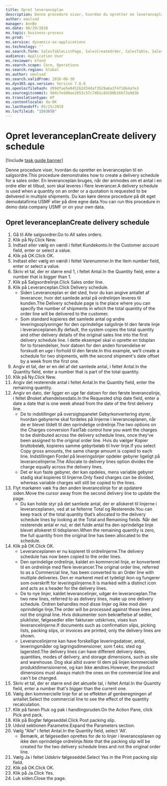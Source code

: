 ```yaml
---
title: Opret leveranceplan
description: Denne procedure viser, hvordan du opretter en leveranceplan til en salgsordre.
author: omulvad
manager: AnnBe
ms.date: 08/29/2018
ms.topic: business-process
ms.prod: ''
ms.service: dynamics-ax-applications
ms.technology: ''
ms.search.form: SalesTableListPage, SalesCreateOrder, SalesTable, SalesDeliverySchedule, SalesEditLines,  SrsReportViewerForm
audience: Application User
ms.reviewer: kfend
ms.search.scope: Core, Operations
ms.search.region: Global
ms.author: omulvad
ms.search.validFrom: 2016-06-30
ms.dyn365.ops.version: Version 7.0.0
ms.openlocfilehash: d99dfae5e045262d34daf3529a6a3f4716b4afe3
ms.sourcegitcommit: 9d4c7edd0ae2053c37c7d81cdd180b16bf3a9d3b
ms.translationtype: HT
ms.contentlocale: da-DK
ms.lasthandoff: 05/15/2019
ms.locfileid: "1563858"
---
```

# <a name="create-delivery-schedule"></a><span data-ttu-id="65b87-103">Opret leveranceplan</span><span class="sxs-lookup"><span data-stu-id="65b87-103">Create delivery schedule</span></span>

[!include [task guide banner](../../includes/task-guide-banner.md)]

<span data-ttu-id="65b87-104">Denne procedure viser, hvordan du opretter en leveranceplan til en salgsordre.</span><span class="sxs-lookup"><span data-stu-id="65b87-104">This procedure demonstrates how to create a delivery schedule for a sales order.</span></span> <span data-ttu-id="65b87-105">En leveranceplan bruges, når der anmodes om et antal i en ordre eller et tilbud, som skal leveres i flere leverancer.</span><span class="sxs-lookup"><span data-stu-id="65b87-105">A delivery schedule is used when a quantity on an order or a quotation is requested to be delivered in multiple shipments.</span></span> <span data-ttu-id="65b87-106">Du kan køre denne procedure på dit eget demodatafirma USMF eller på dine egne data.</span><span class="sxs-lookup"><span data-stu-id="65b87-106">You can run this procedure in demo data company USMF or on your own data.</span></span>


## <a name="create-delivery-schedule"></a><span data-ttu-id="65b87-107">Opret leveranceplan</span><span class="sxs-lookup"><span data-stu-id="65b87-107">Create delivery schedule</span></span>
1. <span data-ttu-id="65b87-108">Gå til Alle salgsordrer.</span><span class="sxs-lookup"><span data-stu-id="65b87-108">Go to All sales orders.</span></span>
2. <span data-ttu-id="65b87-109">Klik på Ny.</span><span class="sxs-lookup"><span data-stu-id="65b87-109">Click New.</span></span>
3. <span data-ttu-id="65b87-110">Indtast eller vælg en værdi i feltet Kundekonto.</span><span class="sxs-lookup"><span data-stu-id="65b87-110">In the Customer account field, enter or select a value.</span></span>
4. <span data-ttu-id="65b87-111">Klik på OK.</span><span class="sxs-lookup"><span data-stu-id="65b87-111">Click OK.</span></span>
5. <span data-ttu-id="65b87-112">Indtast eller vælg en værdi i feltet Varenummer.</span><span class="sxs-lookup"><span data-stu-id="65b87-112">In the Item number field, enter or select a value.</span></span>
6. <span data-ttu-id="65b87-113">Skriv et tal, der er større end 1, i feltet Antal.</span><span class="sxs-lookup"><span data-stu-id="65b87-113">In the Quantity field, enter a number that is bigger than 1.</span></span>
7. <span data-ttu-id="65b87-114">Klik på Salgsordrelinje.</span><span class="sxs-lookup"><span data-stu-id="65b87-114">Click Sales order line.</span></span>
8. <span data-ttu-id="65b87-115">Klik på Leveranceplan.</span><span class="sxs-lookup"><span data-stu-id="65b87-115">Click Delivery schedule.</span></span>
    * <span data-ttu-id="65b87-116">Siden Leveranceplan er det sted, hvor du kan angive antallet af leverancer, hvor det samlede antal på ordrelinjen leveres til kunden.</span><span class="sxs-lookup"><span data-stu-id="65b87-116">The Delivery schedule page is the place where you can specify the number of shipments in which the total quantity of the order line will be delivered to the customer.</span></span>    
    * <span data-ttu-id="65b87-117">Som standard kopieres det samlede antal og andre leveringsoplysninger for den oprindelige salgslinje til den første linje i leveranceplanen.</span><span class="sxs-lookup"><span data-stu-id="65b87-117">By default, the system copies the total quantity and other delivery details of the original sales line into the first delivery schedule line.</span></span> <span data-ttu-id="65b87-118">I dette eksempel skal vi oprette en tidsplan for to forsendelser, hvor datoen for den anden forsendelse er forskudt en uge i forhold til den første.</span><span class="sxs-lookup"><span data-stu-id="65b87-118">In this example, we’ll create a schedule for two shipments, with the second shipment's date offset by a week from the first one.</span></span>  
9. <span data-ttu-id="65b87-119">Angiv et tal, der er en del af det samlede antal, i feltet Antal.</span><span class="sxs-lookup"><span data-stu-id="65b87-119">In the Quantity field, enter a number that is part of the total quantity.</span></span>
10. <span data-ttu-id="65b87-120">Klik på Ny.</span><span class="sxs-lookup"><span data-stu-id="65b87-120">Click New.</span></span>
11. <span data-ttu-id="65b87-121">Angiv det resterende antal i feltet Antal.</span><span class="sxs-lookup"><span data-stu-id="65b87-121">In the Quantity field, enter the remaining quantity.</span></span>
12. <span data-ttu-id="65b87-122">Angiv en dato, der ligger en uge før datoen for den første leverancelinje, i feltet Ønsket afsendelsesdato.</span><span class="sxs-lookup"><span data-stu-id="65b87-122">In the Requested ship date field, enter a date a date that is one week ahead from the date of the first delivery line.</span></span>
    * <span data-ttu-id="65b87-123">De to indstillinger på oversigtspanelet Gebyrkonvertering styrer, hvordan gebyrerne skal fordeles på linjerne i leveranceplanen, når de er blevet tildelt til den oprindelige ordrelinje.</span><span class="sxs-lookup"><span data-stu-id="65b87-123">The two options on the Charges conversion FastTab control how you want the charges to be distributed across the delivery schedule lines, once they’ve been assigned to the original order line.</span></span> <span data-ttu-id="65b87-124">Hvis du vælger Kopier bruttobeløb, kopieres samme gebyrbeløb til hver linje.</span><span class="sxs-lookup"><span data-stu-id="65b87-124">If you select Copy gross amounts, the same charge amount is copied to each line.</span></span> <span data-ttu-id="65b87-125">Indstillingen Fordel på leveringslinjer opdeler gebyrer ligeligt på leverancelinjerne.</span><span class="sxs-lookup"><span data-stu-id="65b87-125">The Allocate to delivery lines option divides the charge equally across the delivery lines.</span></span>  
    * <span data-ttu-id="65b87-126">Det er kun faste gebyrer, der kan opdeles, mens variable gebyrer stadig skal kopieres til linjerne.</span><span class="sxs-lookup"><span data-stu-id="65b87-126">Only fixed charges can be divided, whereas variable charges will still be copied to the lines.</span></span>  
13. <span data-ttu-id="65b87-127">Flyt markøren væk fra den anden leverancelinje for at opdatere siden.</span><span class="sxs-lookup"><span data-stu-id="65b87-127">Move the cursor away from the second delivery line to update the page.</span></span>
    * <span data-ttu-id="65b87-128">Du kan holde styr på det samlede antal, der er allokeret til linjerne i leveranceplanen, ved at se felterne Total og Resterende.</span><span class="sxs-lookup"><span data-stu-id="65b87-128">You can keep track of the total quantity that’s allocated to the delivery schedule lines by looking at the Total and Remaining fields.</span></span> <span data-ttu-id="65b87-129">Når det resterende antal er nul, er det fulde antal fra den oprindelige linje blevet allokeret til tidsplanen.</span><span class="sxs-lookup"><span data-stu-id="65b87-129">When the remaining quantity is zero, the full quantity from the original line has been allocated to the schedule.</span></span>   
14. <span data-ttu-id="65b87-130">Klik på OK.</span><span class="sxs-lookup"><span data-stu-id="65b87-130">Click OK.</span></span>
    * <span data-ttu-id="65b87-131">Leveranceplanen er nu kopieret til ordrelinjerne.</span><span class="sxs-lookup"><span data-stu-id="65b87-131">The delivery schedule has now been copied to the order lines.</span></span>   
    * <span data-ttu-id="65b87-132">Den oprindelige ordrelinje, kaldet en kommerciel linje, er konverteret til en ordrelinje med flere leverancer.</span><span class="sxs-lookup"><span data-stu-id="65b87-132">The original order line, referred to as a Commercial line, has been converted to an Order line with multiple deliveries.</span></span> <span data-ttu-id="65b87-133">Den er markeret med et tydeligt ikon og fungerer som overskrift for leveringslinjerne.</span><span class="sxs-lookup"><span data-stu-id="65b87-133">It is marked with a distinct icon and acts as a header for the delivery lines.</span></span>  
    * <span data-ttu-id="65b87-134">De to nye linjer, kaldet leverancelinjer, udgør én leveranceplan.</span><span class="sxs-lookup"><span data-stu-id="65b87-134">The two new lines, referred to as delivery lines, make up one delivery schedule.</span></span> <span data-ttu-id="65b87-135">Ordren behandles mod disse linjer og ikke mod den oprindelige linje.</span><span class="sxs-lookup"><span data-stu-id="65b87-135">The order will be processed against these lines and not the original line.</span></span> <span data-ttu-id="65b87-136">Hvis dokumenter som bekræftelse af sedler, pluklister, følgesedler eller fakturaer udskrives, vises kun leverancelinjerne.</span><span class="sxs-lookup"><span data-stu-id="65b87-136">If documents such as confirmation slips, picking lists, packing slips, or invoices are printed, only the delivery lines are shown.</span></span>   
    * <span data-ttu-id="65b87-137">Leverancelinjerne kan have forskellige leveringsdatoer, antal, leveringsmåder og lagringsdimensioner, som f.eks. sted og lagersted.</span><span class="sxs-lookup"><span data-stu-id="65b87-137">The delivery lines can have different delivery dates, quantities, modes of delivery, and storage dimensions, such as site and warehouse.</span></span> <span data-ttu-id="65b87-138">Dog skal altid svarer til dem på linjen kommercielle produktdimensionerne, og kan ikke ændres.</span><span class="sxs-lookup"><span data-stu-id="65b87-138">However, the product dimensions must always match the ones on the commercial line and can't be changed.</span></span>  
15. <span data-ttu-id="65b87-139">Skriv et tal, der er større end det aktuelle tal, i feltet Antal.</span><span class="sxs-lookup"><span data-stu-id="65b87-139">In the Quantity field, enter a number that's bigger than the current one.</span></span>
16. <span data-ttu-id="65b87-140">Vælg den kommercielle linje for at se effekten af genberegningen af antallet.</span><span class="sxs-lookup"><span data-stu-id="65b87-140">Select the commercial line to see the effect of the quantity recalculation.</span></span>
17. <span data-ttu-id="65b87-141">Klik på fanen Pluk og pak i handlingsruden.</span><span class="sxs-lookup"><span data-stu-id="65b87-141">On the Action Pane, click Pick and pack.</span></span>
18. <span data-ttu-id="65b87-142">Klik på Bogfør følgeseddel.</span><span class="sxs-lookup"><span data-stu-id="65b87-142">Click Post packing slip.</span></span>
19. <span data-ttu-id="65b87-143">Udvid sektionen Parametre.</span><span class="sxs-lookup"><span data-stu-id="65b87-143">Expand the Parameters section.</span></span>
20. <span data-ttu-id="65b87-144">Vælg "Alle" i feltet Antal.</span><span class="sxs-lookup"><span data-stu-id="65b87-144">In the Quantity field, select 'All'.</span></span>
    * <span data-ttu-id="65b87-145">Bemærk, at følgesedlen oprettes for de to linjer i leveranceplanen og ikke den oprindelige ordrelinje.</span><span class="sxs-lookup"><span data-stu-id="65b87-145">Note that the packing slip will be created for the two delivery schedule lines and not the original order line.</span></span>  
21. <span data-ttu-id="65b87-146">Vælg Ja i feltet Udskriv følgeseddel.</span><span class="sxs-lookup"><span data-stu-id="65b87-146">Select Yes in the Print packing slip field.</span></span>
22. <span data-ttu-id="65b87-147">Klik på OK.</span><span class="sxs-lookup"><span data-stu-id="65b87-147">Click OK.</span></span>
23. <span data-ttu-id="65b87-148">Klik på Ja.</span><span class="sxs-lookup"><span data-stu-id="65b87-148">Click Yes.</span></span>
24. <span data-ttu-id="65b87-149">Luk siden.</span><span class="sxs-lookup"><span data-stu-id="65b87-149">Close the page.</span></span>

